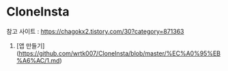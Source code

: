 # CloneInsta

참고 사이트 : https://chagokx2.tistory.com/30?category=871363

1. [앱 만들기] (https://github.com/wrtk007/CloneInsta/blob/master/%EC%A0%95%EB%A6%AC/1.md)
